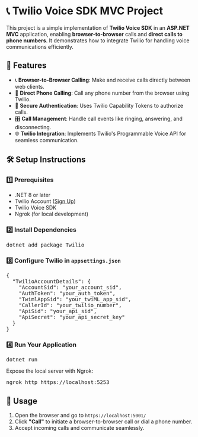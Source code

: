 <h1>📞 Twilio Voice SDK MVC Project</h1>

<p>
This project is a simple implementation of <strong>Twilio Voice SDK</strong> in an <strong>ASP.NET MVC</strong> application, 
enabling <strong>browser-to-browser</strong> calls and <strong>direct calls to phone numbers</strong>. 
It demonstrates how to integrate Twilio for handling voice communications efficiently.
</p>

<h2>🚀 Features</h2>

<ul>
  <li>📞 <strong>Browser-to-Browser Calling</strong>: Make and receive calls directly between web clients.</li>
  <li>📱 <strong>Direct Phone Calling</strong>: Call any phone number from the browser using Twilio.</li>
  <li>🔐 <strong>Secure Authentication</strong>: Uses Twilio Capability Tokens to authorize calls.</li>
  <li>🎛 <strong>Call Management</strong>: Handle call events like ringing, answering, and disconnecting.</li>
  <li>🌐 <strong>Twilio Integration</strong>: Implements Twilio's Programmable Voice API for seamless communication.</li>
</ul>
<h2>🛠 Setup Instructions</h2>

<h3>1️⃣ Prerequisites</h3>

<ul>
  <li>.NET 8 or later</li>
  <li>Twilio Account (<a href="https://www.twilio.com/try-twilio" target="_blank">Sign Up</a>)</li>
  <li>Twilio Voice SDK</li>
  <li>Ngrok (for local development)</li>
</ul>

<h3>2️⃣ Install Dependencies</h3>

<pre>
dotnet add package Twilio
</pre>

<h3>3️⃣ Configure Twilio in <code>appsettings.json</code></h3>

<pre>
{
  "TwilioAccountDetails": {
    "AccountSid": "your_account_sid",
    "AuthToken": "your_auth_token",
    "TwimlAppSid": "your_twiML_app_sid",
    "CallerId": "your_twilio_number",
    "ApiSid": "your_api_sid",
    "ApiSecret": "your_api_secret_key"
  }
}
</pre>

<h3>4️⃣ Run Your Application</h3>

<pre>
dotnet run
</pre>

Expose the local server with Ngrok:

<pre>
ngrok http https://localhost:5253
</pre>

<h2>📌 Usage</h2>

<ol>
  <li>Open the browser and go to <code>https://localhost:5001/</code></li>
  <li>Click <strong>"Call"</strong> to initiate a browser-to-browser call or dial a phone number.</li>
  <li>Accept incoming calls and communicate seamlessly.</li>
</ol>
